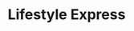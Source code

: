 ---
title: "Lifestyle Express"
url: /kilwinning/lifestyle-express-gagarin-terrace/
shop: convenience
---